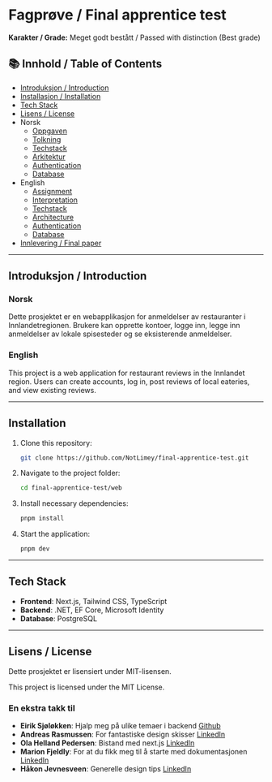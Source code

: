 # Fagprøve / Final apprentice test

**Karakter / Grade:** Meget godt bestått / Passed with distinction (Best grade)

## 📚 Innhold / Table of Contents
-  [Introduksjon / Introduction](#introduksjon--introduction)
-  [Installasjon / Installation](#installasjon--installation)
-  [Tech Stack](#tech-stack)
-  [Lisens / License](#lisens--license)
-  Norsk
    - [Oppgaven](/docs/no/assignment.md)
    - [Tolkning](/docs/no/interpretation.md)
    - [Techstack](/docs/no/techstack.md)
    - [Arkitektur](/docs/no/architecture.md)
    - [Authentication](/docs/no/authentication.md)
    - [Database](/docs/no/database.md)
-  English
    - [Assignment](/docs/en/assignment.md)
    - [Interpretation](/docs/en/interpretation.md)
    - [Techstack](/docs/en/techstack.md)
    - [Architecture](/docs/en/architecture.md)
    - [Authentication](/docs/en/authentication.md)
    - [Database](/docs/en/database.md)
- [Innlevering / Final paper](/final-paper.pdf)

-----

## Introduksjon / Introduction
### Norsk
Dette prosjektet er en webapplikasjon for anmeldelser av restauranter i Innlandetregionen. Brukere kan opprette kontoer, logge inn, legge inn anmeldelser av lokale spisesteder og se eksisterende anmeldelser.

### English
This project is a web application for restaurant reviews in the Innlandet region. Users can create accounts, log in, post reviews of local eateries, and view existing reviews.

-----

## Installation
1. Clone this repository:
    ```sh
    git clone https://github.com/NotLimey/final-apprentice-test.git
    ```
2. Navigate to the project folder:
    ```sh
    cd final-apprentice-test/web
    ```
3. Install necessary dependencies:
    ```sh
    pnpm install
    ```
4. Start the application:
    ```sh
    pnpm dev
    ```

-----

## Tech Stack
-  **Frontend**: Next.js, Tailwind CSS, TypeScript
-  **Backend**: .NET, EF Core, Microsoft Identity
-  **Database**: PostgreSQL

-----

## Lisens / License
Dette prosjektet er lisensiert under MIT-lisensen.

This project is licensed under the MIT License.

### En ekstra takk til
- **Eirik Sjøløkken**: Hjalp meg på ulike temaer i backend [Github](https://github.com/Eiromplays) <br/>
- **Andreas Rasmussen**: For fantastiske design skisser [LinkedIn](https://www.linkedin.com/in/andreasrasmuss1/) <br/>
- **Ola Helland Pedersen**: Bistand med next.js [LinkedIn](https://www.linkedin.com/in/ola-helland-pedersen-94268489/) <br/>
- **Marion Fjeldly**: For at du fikk meg til å starte med dokumentasjonen [LinkedIn](https://www.linkedin.com/in/marionfjeldly/) <br />
- **Håkon Jevnesveen**: Generelle design tips [LinkedIn](https://www.linkedin.com/in/hakonjj/)
